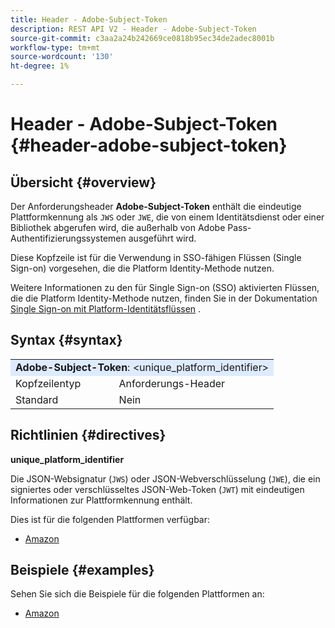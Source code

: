 ```yaml
---
title: Header - Adobe-Subject-Token
description: REST API V2 - Header - Adobe-Subject-Token
source-git-commit: c3aa2a24b242669ce0818b95ec34de2adec8001b
workflow-type: tm+mt
source-wordcount: '130'
ht-degree: 1%

---
```



# Header - Adobe-Subject-Token {#header-adobe-subject-token}

## Übersicht {#overview}

Der Anforderungsheader <b>Adobe-Subject-Token</b> enthält die eindeutige Plattformkennung als `JWS` oder `JWE`, die von einem Identitätsdienst oder einer Bibliothek abgerufen wird, die außerhalb von Adobe Pass-Authentifizierungssystemen ausgeführt wird.

Diese Kopfzeile ist für die Verwendung in SSO-fähigen Flüssen (Single Sign-on) vorgesehen, die die Platform Identity-Methode nutzen.

Weitere Informationen zu den für Single Sign-on (SSO) aktivierten Flüssen, die die Platform Identity-Methode nutzen, finden Sie in der Dokumentation [Single Sign-on mit Platform-Identitätsflüssen](../../flows/single-sign-on-flows/rest-api-v2-single-sign-on-platform-identity-flows.md) .

## Syntax {#syntax}

<table>
   <tr>
      <td style="background-color: #DEEBFF;" colspan="2"><b>Adobe-Subject-Token</b>: &lt;unique_platform_identifier&gt;</td>
   </tr>
   <tr>
      <td>Kopfzeilentyp</td>
      <td>Anforderungs-Header</td>
   </tr>
   <tr>
      <td>Standard</td>
      <td>Nein</td>
   </tr>
</table>

## Richtlinien {#directives}

<b>unique_platform_identifier</b>

Die JSON-Websignatur (`JWS`) oder JSON-Webverschlüsselung (`JWE`), die ein signiertes oder verschlüsseltes JSON-Web-Token (`JWT`) mit eindeutigen Informationen zur Plattformkennung enthält.

Dies ist für die folgenden Plattformen verfügbar:

* [Amazon](../../../amazon-fireos-sso-using-clientless-api-cookbook.md)

## Beispiele {#examples}

Sehen Sie sich die Beispiele für die folgenden Plattformen an:

* [Amazon](../../../amazon-fireos-sso-using-clientless-api-cookbook.md)
